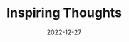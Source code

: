 ---
slug: thought-for-the-day
title: "Inspiring Thoughts"
date: 2022-12-27
excerpt: 'A good sign of a developed nation is that ‘people who have’ work hard to bridge the divide between themselves and ‘those who have not’.'
tags: [Inspiration, Motivation, Quotes, Thoughts]
---